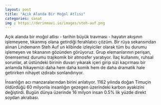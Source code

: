 ```yaml
---
layout: post
title: "Açık Alanda Bir Moğol Atlısı"
categories: sanat
img : https://derinmavi.io/images/steh-auf.png
---
```


Açık alanda bir moğol atlısı - tarihin büyük travması - hayatın akışının işlemeyene, tıkanmış olana getirdiği ferahlatıcı çözüm. 
Bir rüya sekansından alınan Lindemann Steh Auf un klibinde izleyiciler olarak tüm bu durumu işlemeyen ve tıkananın gözünden görüyoruz. 
Grup elemanlarının perişan, önemsemez durumu trajikomik bir atmosfer yaratıyor. 
İlaç kullanımı, ruhsal sorunlar, at üstündeki birinin duvarı yıkarak içeri girip sizi kaçırması bir anlamda hikayemizi daha hem daha komik hem de daha dramatik hale getirirken nihayet ızdırabı sonlandırıyor.

İnsanlığın acı manzaralarından birini anlatıyor. 1162 yılında doğan Timuçin öldürdüğü 60 milyonla insanlığın gezegen üzerindeki karbon ayakizini değiştirdi. Bugün dünya üzerinde 16 milyon insan 0.5% lik yüzde direkt soydan akrabası.
